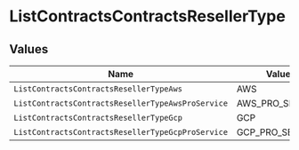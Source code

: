 # ListContractsContractsResellerType


## Values

| Name                                              | Value                                             |
| ------------------------------------------------- | ------------------------------------------------- |
| `ListContractsContractsResellerTypeAws`           | AWS                                               |
| `ListContractsContractsResellerTypeAwsProService` | AWS_PRO_SERVICE                                   |
| `ListContractsContractsResellerTypeGcp`           | GCP                                               |
| `ListContractsContractsResellerTypeGcpProService` | GCP_PRO_SERVICE                                   |